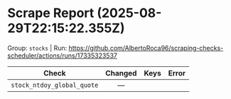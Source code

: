# Scrape Report (2025-08-29T22:15:22.355Z)

Group: `stocks`  |  Run: https://github.com/AlbertoRoca96/scraping-checks-scheduler/actions/runs/17335323537

| Check | Changed | Keys | Error |
|---|:---:|:--|:--|
| `stock_ntdoy_global_quote` | — |  |  |
